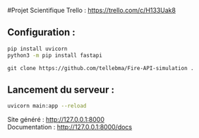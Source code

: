#Projet Scientifique
Trello : https://trello.com/c/H133Uak8  

## Configuration :
```bash 
pip install uvicorn
python3 -m pip install fastapi
```
`git clone https://github.com/tellebma/Fire-API-simulation .`  
## Lancement du serveur :
```bash 
uvicorn main:app --reload
```
Site généré : http://127.0.0.1:8000  
Documentation :  http://127.0.0.1:8000/docs